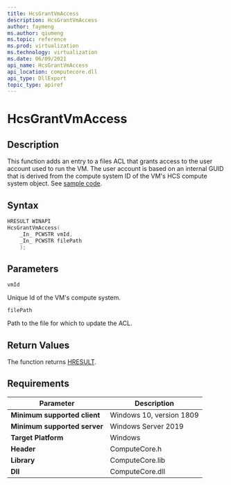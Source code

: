 ```yaml
---
title: HcsGrantVmAccess
description: HcsGrantVmAccess
author: faymeng
ms.author: qiumeng
ms.topic: reference
ms.prod: virtualization
ms.technology: virtualization
ms.date: 06/09/2021
api_name: HcsGrantVmAccess
api_location: computecore.dll
api_type: DllExport
topic_type: apiref
---
```

# HcsGrantVmAccess

## Description

This function adds an entry to a files ACL that grants access to the user account used to run the VM. The user account is based on an internal GUID that is derived from the compute system ID of the VM's HCS compute system object. See [sample code](./UtilityFunctionSample.md#CreateFilesGrantAccess).

## Syntax

```cpp
HRESULT WINAPI
HcsGrantVmAccess(
    _In_ PCWSTR vmId,
    _In_ PCWSTR filePath
    );
```

## Parameters

`vmId`

Unique Id of the VM's compute system.

`filePath`

Path to the file for which to update the ACL.

## Return Values

The function returns [HRESULT](./HCSHResult.md).

## Requirements

|Parameter|Description|
|---|---|
| **Minimum supported client** | Windows 10, version 1809 |
| **Minimum supported server** | Windows Server 2019 |
| **Target Platform** | Windows |
| **Header** | ComputeCore.h |
| **Library** | ComputeCore.lib |
| **Dll** | ComputeCore.dll |